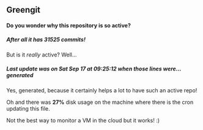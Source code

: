 ## Greengit

#### Do you wonder why this repository is so active?

##### After all it has 31525 commits!

But is it *really* active? Well...

##### Last update was on Sat Sep 17 at 09:25:12 when those lines were... generated

Yes, generated, because it certainly helps a lot to have such an active repo!

Oh and there was **27%** disk usage on the machine
where there is the cron updating this file.

Not the best way to monitor a VM in the cloud but it works! :)
